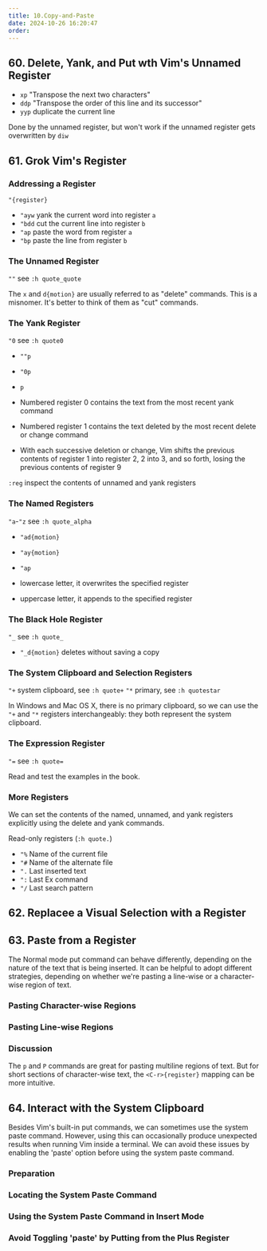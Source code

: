 ```yaml
---
title: 10.Copy-and-Paste
date: 2024-10-26 16:20:47
order:
---
```


## 60. Delete, Yank, and Put wth Vim's Unnamed Register

- `xp` "Transpose the next two characters"
- `ddp` "Transpose the order of this line and its successor"
- `yyp` duplicate the current line

Done by the unnamed register, but won't work if the unnamed register gets overwritten by `diw`

## 61. Grok Vim's Register

### Addressing a Register

`"{register}`

- `"ayw` yank the current word into register `a`
- `"bdd` cut the current line into register `b`
- `"ap` paste the word from register `a`
- `"bp` paste the line from register `b`

### The Unnamed Register

`""` see `:h quote_quote`

The `x` and `d{motion}` are usually referred to as "delete" commands. This is a misnomer. It's better to think of them as "cut" commands.

### The Yank Register

`"0` see `:h quote0`

- `""p`
- `"0p`
- `p`

- Numbered register 0 contains the text from the most recent yank command
- Numbered register 1 contains the text deleted by the most recent delete or change command
- With each successive deletion or change, Vim shifts the previous contents of register 1 into register 2, 2 into 3, and so forth, losing the previous contents of register 9

`:reg` inspect the contents of unnamed and yank registers

### The Named Registers

`"a`-`"z` see `:h quote_alpha`

- `"ad{motion}`
- `"ay{motion}`
- `"ap`

- lowercase letter, it overwrites the specified register
- uppercase letter, it appends to the specified register

### The Black Hole Register

`"_` see `:h quote_`

- `"_d{motion}` deletes without saving a copy

### The System Clipboard and Selection Registers

`"+` system clipboard, see `:h quote+`
`"*` primary, see `:h quotestar`

In Windows and Mac OS X, there is no primary clipboard, so we can use the `"+` and `"*` registers interchangeably: they both represent the system clipboard.

### The Expression Register

`"=` see `:h quote=`

Read and test the examples in the book.

### More Registers

We can set the contents of the named, unnamed, and yank registers explicitly using the delete and yank commands.

Read-only registers (`:h quote.`)

- `"%` Name of the current file
- `"#` Name of the alternate file
- `".` Last inserted text
- `":` Last Ex command
- `"/` Last search pattern

## 62. Replacee a Visual Selection with a Register

## 63. Paste from a Register

The Normal mode put command can behave differently, depending on the nature of the text that is being inserted. It can be helpful to adopt different strategies, depending on whether we're pasting a line-wise or a character-wise region of text.

### Pasting Character-wise Regions

### Pasting Line-wise Regions

### Discussion

The `p` and `P` commands are great for pasting multiline regions of text. But for short sections of character-wise text, the `<C-r>{register}` mapping can be more intuitive.

## 64. Interact with the System Clipboard

Besides Vim's built-in put commands, we can sometimes use the system paste command. However, using this can occasionally produce unexpected results when running Vim inside a terminal. We can avoid these issues by enabling the 'paste' option before using the system paste command.

### Preparation

### Locating the System Paste Command

### Using the System Paste Command in Insert Mode

### Avoid Toggling 'paste' by Putting from the Plus Register
